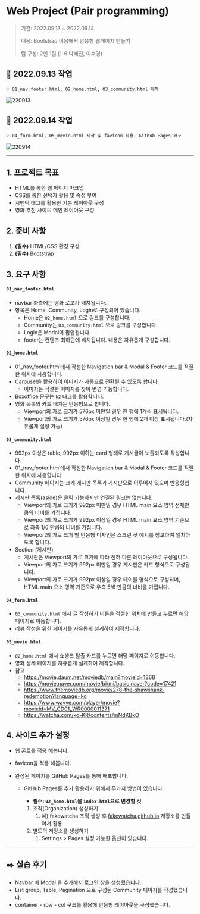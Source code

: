 # Web Project (Pair programming)

> 기간: 2022.09.13 ~ 2022.09.14
>
> 내용: Bootstrap 이용해서 반응형 웹페이지 만들기
>
> 팀 구성: 2인 1팀 (1-6 박혜진, 이수경)



## 📂 2022.09.13 작업

```
💡 01_nav_footer.html, 02_home.html, 03_community.html 제작
```

![220913](https://user-images.githubusercontent.com/106902415/190145300-d5868390-8001-42d3-8c49-b51d2e1ac41b.gif)



## 📂 2022.09.14 작업

```
💡 04_form.html, 05_movie.html 제작 및 favicon 적용, Github Pages 배포
```

![220914](https://user-images.githubusercontent.com/106902415/190145506-4508d15e-301e-494c-9bf7-e3512f8b33c1.gif)



---



## 1. 프로젝트 목표

- HTML를 통한 웹 페이지 마크업
- CSS를 통한 선택자 활용 및 속성 부여
- 시맨틱 태그를 활용한 기본 레이아웃 구성
- 영화 추천 사이트 메인 레이아웃 구성



## 2. 준비 사항

1. **(필수)** HTML/CSS 환경 구성
2. **(필수)** Bootstrap



## 3. 요구 사항

#### `01_nav_footer.html`

- navbar 좌측에는 영화 로고가 배치됩니다.
- 항목은 Home, Community, Login로 구성되어 있습니다.
  - Home은 `02_home.html` 으로 링크를 구성합니다.
  - Community는 `03_community.html` 으로 링크를 구성합니다.
  - Login은 Modal이 팝업됩니다.
  - footer는 컨텐츠 최하단에 배치됩니다. 내용은 자유롭게 구성합니다.

#### `02_home.html`

- 01_nav_footer.html에서 작성한 Navigation bar & Modal & Footer 코드를 적절한 위치에 사용합니다.
- Carousel을 활용하여 이미지가 자동으로 전환될 수 있도록 합니다.
  - 이미지는 적절한 이미지를 찾아 변경 가능합니다.
- Boxoffice 문구는 `h2` 태그를 활용합니다.
- 영화 목록의 카드 배치는 반응형으로 합니다.
  - Viewport의 가로 크기가 576px 미만일 경우 한 행에 1개씩 표시됩니다. 
  - Viewport의 가로 크기가 576px 이상일 경우 한 행에 2개 이상 표시됩니다.(자유롭게 설정 가능)

#### `03_community.html`

- 992px 이상은 table, 992px 이하는 card 형태로 게시글이 노출되도록 작성합니다.
- 01_nav_footer.html에서 작성한 Navigation bar & Modal & Footer 코드를 적절한 위치에 사용합니다.
- Community 페이지는 크게 게시판 목록과 게시판으로 이루어져 있으며 반응형입니다.
- 게시판 목록(aside)은 클릭 가능하지만 연결된 링크는 없습니다.
  - Viewport의 가로 크기가 992px 미만일 경우 HTML main 요소 영역 전체만큼의 너비를 가집니다.
  - Viewport의 가로 크기가 992px 이상일 경우 HTML main 요소 영역 기준으로 좌측 1/6 만큼의 너비를 가집니다.
  - Viewport의 가로 크기 별 반응형 디자인은 스크린 샷 예시를 참고하여 일치하도록 합니다.
- Section (게시판)
  - 게시판은 Viewport의 가로 크기에 따라 전혀 다른 레이아웃으로 구성됩니다.
  - Viewport의 가로 크기가 992px 미만일 경우 게시판은 카드 형식으로 구성됩니다.
  - Viewport의 가로 크기가 992px 이상일 경우 테이블 형식으로 구성되며, HTML main 요소 영역 기준으로 우측 5/6 만큼의 너비를 가집니다.

#### `04_form.html`

- `03_community.html` 에서 글 작성하기 버튼을 적절한 위치에 만들고 누르면 해당 페이지로 이동합니다.
- 리뷰 작성을 위한 페이지를 자유롭게 설계하여 제작합니다.

#### `05_movie.html`

- `02_home.html` 에서 쇼생크 탈출 카드를 누르면 해당 페이지로 이동합니다.
- 영화 상세 페이지를 자유롭게 설계하여 제작합니다.
- 참고
  - https://movie.daum.net/moviedb/main?movieId=1368
  - https://movie.naver.com/movie/bi/mi/basic.naver?code=17421
  - https://www.themoviedb.org/movie/278-the-shawshank-redemption?language=ko
  - https://www.wavve.com/player/movie?movieid=MV_CD01_WR0000011371
  - https://watcha.com/ko-KR/contents/mNdKBkO



## 4. 사이트 추가 설정

- 웹 폰트를 적용 해봅니다.

- favicon을 적용 해봅니다.

- 완성된 페이지를 GitHub Pages를 통해 배포합니다.

  - GitHub Pages를 추가 활용하기 위해서 두가지 방법이 있습니다.

    - **필수: `02_home.html`을 `index.html`으로 변경할 것**

    1. 조직(Organization) 생성하기
       1. 예) fakewatcha 조직 생성 후 [fakewatcha.github.io](http://fakewatcha.github.io) 저장소를 만들어서 활용
    2. 별도의 저장소를 생성하기
       1. Settings > Pages 설정 가능한 옵션이 있습니다.



---



## ✒️ 실습 후기

- Navbar 에 Modal 을 추가해서 로그인 창을 생성했습니다.
- List group, Table, Pagination 으로 구성된 Community 페이지를 작성했습니다.
- container - row - col 구조를 활용해 반응형 레이아웃을 구성했습니다.